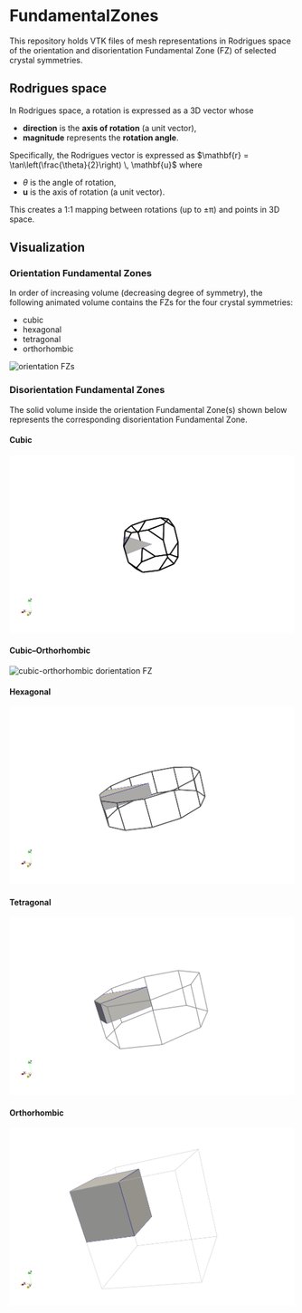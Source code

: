 # FundamentalZones

This repository holds VTK files of mesh representations in Rodrigues space of the orientation and disorientation Fundamental Zone (FZ) of selected crystal symmetries.

## Rodrigues space

In Rodrigues space, a rotation is expressed as a 3D vector whose

* **direction** is the **axis of rotation** (a unit vector),
* **magnitude** represents the **rotation angle**.

Specifically, the Rodrigues vector is expressed as $\mathbf{r} = \tan\left(\frac{\theta}{2}\right) \, \mathbf{u}$  where

* $\theta$ is the angle of rotation,
* $\mathbf{u}$ is the axis of rotation (a unit vector).

This creates a 1:1 mapping between rotations (up to ±π) and points in 3D space.

## Visualization

### Orientation Fundamental Zones

In order of increasing volume (decreasing degree of symmetry), the following animated volume contains the FZs for the four crystal symmetries:

* cubic
* hexagonal
* tetragonal
* orthorhombic

![orientation FZs](animation/orientations_spin.gif)

### Disorientation Fundamental Zones

The solid volume inside the orientation Fundamental Zone(s) shown below represents the corresponding disorientation Fundamental Zone.

#### Cubic

![cubic dorientation FZ](animation/cubic_spin.gif)

#### Cubic–Orthorhombic

![cubic-orthorhombic dorientation FZ](animation/cubicOrthorhombic_spin.gif)

#### Hexagonal

![hexagonal dorientation FZ](animation/hexagonal_spin.gif)

#### Tetragonal

![tetragonal dorientation FZ](animation/tetragonal_spin.gif)

#### Orthorhombic

![orthorhombic dorientation FZ](animation/orthorhombic_spin.gif)



